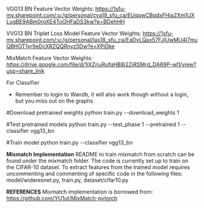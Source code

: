 
VGG13 BN Feature Vector Weights: https://1sfu-my.sharepoint.com/:u:/g/personal/cva19_sfu_ca/EUqqwCBqdxFHia2Xm1UXLugBE9ABm0roXE4ToGHFaDS3kw?e=BDehHH

VVG13 BN Triplet Loss Model Feature Vector Weights: https://1sfu-my.sharepoint.com/:u:/g/personal/las18_sfu_ca/EaDvLQax57FJjUwMU4l7muQBHOT1yr9eDcXRZQQRnyz5Dw?e=XPiDke

MixMatch Feature Vector Weights: https://drive.google.com/file/d/1iXZriuRufqHB8j2ZiRSMrd_DA69P-wI1/view?usp=share_link

For Classifier
- Remember to login to Wandb, it will also work though without a login, but you miss out on the graphs

#Download pretrained weights
python train.py --download_weights 1 

#Test pretrained models
python train.py --test_phase 1 --pretrained 1 --classifier vgg13_bn

#Train model
python train.py --classifier vgg13_bn

**Mixmatch Implementation**
README to train mixmatch from scratch can be found under the mixmatch folder. The code is currently set up to train on the CIFAR-10 dataset. To extract features from the trained model requires uncommenting and commenting of specific code in the following files: model/wideresnet.py, train.py, dataset/cifar10.py 

**REFERENCES**
Mixmatch implementation is borrowed from: https://github.com/YU1ut/MixMatch-pytorch
